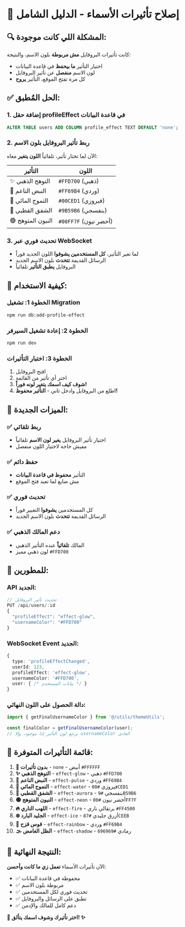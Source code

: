 # 🎨 إصلاح تأثيرات الأسماء - الدليل الشامل

## 🔍 المشكلة اللي كانت موجودة:

كانت تأثيرات البروفايل **مش مربوطة** بلون الاسم، والنتيجة:

- اختيار التأثير **ما بيحفظ** في قاعدة البيانات
- لون الاسم **منفصل** عن تأثير البروفايل
- كل مرة تفتح الموقع، التأثير **يروح**

## ✅ الحل المُطبق:

### 1. **إضافة حقل profileEffect في قاعدة البيانات**

```sql
ALTER TABLE users ADD COLUMN profile_effect TEXT DEFAULT 'none';
```

### 2. **ربط تأثير البروفايل بلون الاسم**

الآن لما تختار تأثير، تلقائياً **اللون يتغير** معاه:

| التأثير           | اللون                 |
| ----------------- | --------------------- |
| ✨ التوهج الذهبي  | `#FFD700` (ذهبي)      |
| 💓 النبض الناعم   | `#FF69B4` (وردي)      |
| 🌊 التموج المائي  | `#00CED1` (فيروزي)    |
| 🌌 الشفق القطبي   | `#9B59B6` (بنفسجي)    |
| 🟢 النيون المتوهج | `#00FF7F` (أخضر نيون) |

### 3. **تحديث فوري عبر WebSocket**

- لما تغير التأثير، **كل المستخدمين يشوفوا** اللون الجديد فوراً
- الرسائل القديمة **تتحدث** بلون الاسم الجديد
- البروفايل **يطبق التأثير** تلقائياً

## 🚀 كيفية الاستخدام:

### الخطوة 1: تشغيل Migration

```bash
npm run db:add-profile-effect
```

### الخطوة 2: إعادة تشغيل السيرفر

```bash
npm run dev
```

### الخطوة 3: اختبار التأثيرات

1. افتح البروفايل
2. اختر أي تأثير من القائمة
3. **شوف كيف اسمك يتغير لونه فوراً!**
4. اطلع من البروفايل وادخل تاني - **التأثير محفوظ!**

## 🎯 الميزات الجديدة:

### ✅ **ربط تلقائي**

- اختيار تأثير البروفايل **يغير لون الاسم** تلقائياً
- مفيش حاجة لاختيار اللون منفصل

### ✅ **حفظ دائم**

- التأثير **محفوظ في قاعدة البيانات**
- مش ضايع لما تعيد فتح الموقع

### ✅ **تحديث فوري**

- كل المستخدمين **يشوفوا** التغيير فوراً
- الرسائل القديمة **تتحدث** بلون الاسم الجديد

### ✅ **دعم المالك الذهبي**

- المالك **تلقائياً** عنده التأثير الذهبي
- لون ذهبي مميز `#FFD700`

## 🔧 للمطورين:

### API الجديد:

```typescript
// تحديث تأثير البروفايل
PUT /api/users/:id
{
  "profileEffect": "effect-glow",
  "usernameColor": "#FFD700"
}
```

### WebSocket Event الجديد:

```typescript
{
  type: 'profileEffectChanged',
  userId: 123,
  profileEffect: 'effect-glow',
  usernameColor: '#FFD700',
  user: { /* بيانات المستخدم */ }
}
```

### دالة الحصول على اللون النهائي:

```typescript
import { getFinalUsernameColor } from '@/utils/themeUtils';

const finalColor = getFinalUsernameColor(user);
// يرجع لون التأثير إذا موجود، وإلا usernameColor العادي
```

## 🎨 قائمة التأثيرات المتوفرة:

1. **🚫 بدون تأثيرات** - `none` - أبيض `#FFFFFF`
2. **✨ التوهج الذهبي** - `effect-glow` - ذهبي `#FFD700`
3. **💓 النبض الناعم** - `effect-pulse` - وردي `#FF69B4`
4. **🌊 التموج المائي** - `effect-water` - فيروزي `#00CED1`
5. **🌌 الشفق القطبي** - `effect-aurora` - بنفسجي `#9B59B6`
6. **🟢 النيون المتوهج** - `effect-neon` - أخضر نيون `#00FF7F`
7. **🔥 اللهب الناري** - `effect-fire` - برتقالي ناري `#FF4500`
8. **❄️ الجليد البارد** - `effect-ice` - أزرق جليدي `#87CEEB`
9. **🌈 قوس قزح** - `effect-rainbow` - وردي `#FF69B4`
10. **🌫️ الظل الغامض** - `effect-shadow` - رمادي `#696969`

## 🎉 النتيجة النهائية:

الآن تأثيرات الأسماء **تعمل زي ما كانت وأحسن**:

- ✅ محفوظة في قاعدة البيانات
- ✅ مربوطة بلون الاسم
- ✅ تحديث فوري لكل المستخدمين
- ✅ تطبق على الرسائل والبروفايل
- ✅ دعم كامل للمالك والإدمن

**🎨 اختر تأثيرك وشوف اسمك يتألق! ✨**
